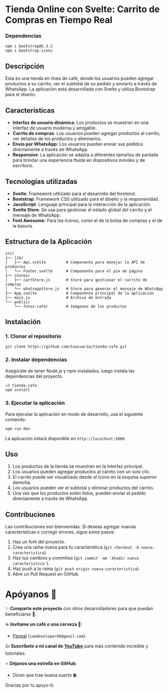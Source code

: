# Tienda Online con Svelte: Carrito de Compras en Tiempo Real

### Dependencias
```
npm i bootstrap@5.3.3
npm i bootstrap-icons
```

## Descripción

Esta es una tienda en línea de café, donde los usuarios pueden agregar productos a su carrito, ver el subtotal de su pedido y enviarlo a través de WhatsApp. La aplicación está desarrollada con Svelte y utiliza Bootstrap para el diseño.

## Características

- **Interfaz de usuario dinámica**: Los productos se muestran en una interfaz de usuario moderna y amigable.
- **Carrito de compras**: Los usuarios pueden agregar productos al carrito, ver detalles de los productos y eliminarlos.
- **Envío por WhatsApp**: Los usuarios pueden enviar sus pedidos directamente a través de WhatsApp.
- **Responsive**: La aplicación se adapta a diferentes tamaños de pantalla para brindar una experiencia fluida en dispositivos móviles y de escritorio.

## Tecnologías utilizadas

- **Svelte**: Framework utilizado para el desarrollo del frontend.
- **Bootstrap**: Framework CSS utilizado para el diseño y la responsividad.
- **JavaScript**: Lenguaje principal para la interacción de la aplicación.
- **Svelte Store**: Se usa para gestionar el estado global del carrito y el mensaje de WhatsApp.
- **Font Awesome**: Para los íconos, como el de la bolsa de compras y el de la basura.

## Estructura de la Aplicación

```
src/
├── lib/
│   ├── Api.svelte         # Componente para manejar la API de productos
│   └── Footer.svelte      # Componente para el pie de página
├── stores/
│   ├── cartStore.js       # Store para gestionar el carrito de compras
│   └── whatsappStore.js   # Store para generar el mensaje de WhatsApp
├── App.svelte             # Componente principal de la aplicación
├── main.js                # Archivo de entrada
└── public/
    └── fotos-cafe/        # Imágenes de los productos
```

## Instalación

### 1. Clonar el repositorio

```bash
git clone https://github.com/tuusuario/tienda-cafe.git
```

### 2. Instalar dependencias

Asegúrate de tener Node.js y npm instalados, luego instala las dependencias del proyecto.

```bash
cd tienda-cafe
npm install
```

### 3. Ejecutar la aplicación

Para ejecutar la aplicación en modo de desarrollo, usa el siguiente comando:

```bash
npm run dev
```

La aplicación estará disponible en `http://localhost:5000`.

## Uso

1. Los productos de la tienda se muestran en la interfaz principal.
2. Los usuarios pueden agregar productos al carrito con un solo clic.
3. El carrito puede ser visualizado desde el ícono en la esquina superior derecha.
4. Los usuarios pueden ver el subtotal y eliminar productos del carrito.
5. Una vez que los productos estén listos, pueden enviar el pedido directamente a través de WhatsApp.

## Contribuciones

Las contribuciones son bienvenidas. Si deseas agregar nuevas características o corregir errores, sigue estos pasos:

1. Haz un fork del proyecto.
2. Crea una rama nueva para tu característica (`git checkout -b nueva-caracteristica`).
3. Haz tus cambios y commitea (`git commit -am 'Añadir nueva característica'`).
4. Haz push a tu rama (`git push origin nueva-caracteristica`).
5. Abre un Pull Request en GitHub.



# Apóyanos 🙌

✨ **Comparte este proyecto** con otros desarrolladores para que puedan beneficiarse 📢.

☕ **Invítame un café o una cerveza 🍺**:
   - [Paypal](https://www.paypal.me/iamdeveloper86) (`iamdeveloper86@gmail.com`).

👍 **Suscríbete a mi canal de [YouTube](https://www.youtube.com/WebDeveloperUrianViera?sub_confirmation=1)** para más contenido increíble y tutoriales.

⭐ **Déjanos una estrella en GitHub**:
   - Dicen que trae buena suerte 🍀.

Gracias por tu apoyo 🤓.